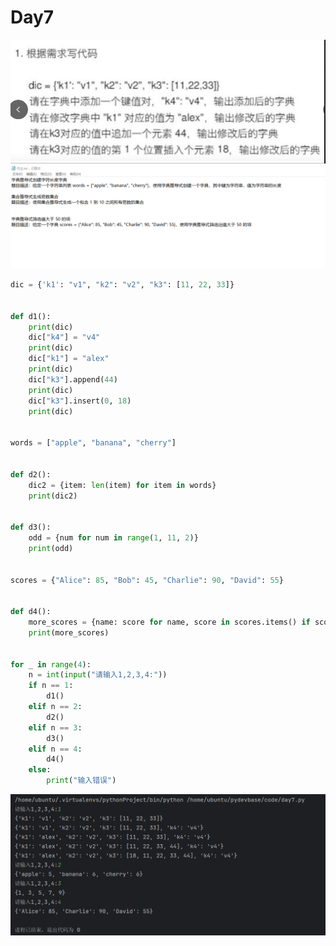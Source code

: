 # Day7

![D7W1](https://raw.githubusercontent.com/102300671/image/refs/heads/main/pydevbase/D7W1.png)
![D7W2](https://raw.githubusercontent.com/102300671/image/refs/heads/main/pydevbase/D7W2.png)

```python
dic = {'k1': "v1", "k2": "v2", "k3": [11, 22, 33]}


def d1():
    print(dic)
    dic["k4"] = "v4"
    print(dic)
    dic["k1"] = "alex"
    print(dic)
    dic["k3"].append(44)
    print(dic)
    dic["k3"].insert(0, 18)
    print(dic)


words = ["apple", "banana", "cherry"]


def d2():
    dic2 = {item: len(item) for item in words}
    print(dic2)


def d3():
    odd = {num for num in range(1, 11, 2)}
    print(odd)


scores = {"Alice": 85, "Bob": 45, "Charlie": 90, "David": 55}


def d4():
    more_scores = {name: score for name, score in scores.items() if score > 50}
    print(more_scores)


for _ in range(4):
    n = int(input("请输入1,2,3,4:"))
    if n == 1:
        d1()
    elif n == 2:
        d2()
    elif n == 3:
        d3()
    elif n == 4:
        d4()
    else:
        print("输入错误")
```

![D7A](https://raw.githubusercontent.com/102300671/image/refs/heads/main/pydevbase/D7A.png)
